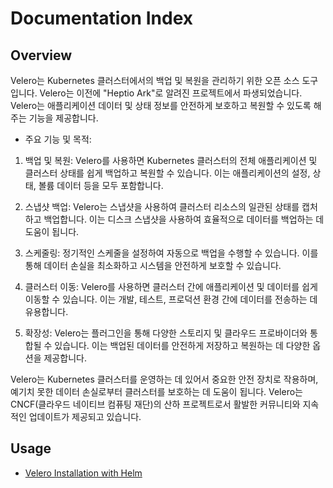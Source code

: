 # Documentation Index

## Overview

Velero는 Kubernetes 클러스터에서의 백업 및 복원을 관리하기 위한 오픈 소스 도구입니다. Velero는 이전에 "Heptio Ark"로 알려진 프로젝트에서 파생되었습니다. Velero는 애플리케이션 데이터 및 상태 정보를 안전하게 보호하고 복원할 수 있도록 해주는 기능을 제공합니다.

- 주요 기능 및 목적:

1. 백업 및 복원: Velero를 사용하면 Kubernetes 클러스터의 전체 애플리케이션 및 클러스터 상태를 쉽게 백업하고 복원할 수 있습니다. 이는 애플리케이션의 설정, 상태, 볼륨 데이터 등을 모두 포함합니다.

2. 스냅샷 백업: Velero는 스냅샷을 사용하여 클러스터 리소스의 일관된 상태를 캡처하고 백업합니다. 이는 디스크 스냅샷을 사용하여 효율적으로 데이터를 백업하는 데 도움이 됩니다.

3. 스케줄링: 정기적인 스케줄을 설정하여 자동으로 백업을 수행할 수 있습니다. 이를 통해 데이터 손실을 최소화하고 시스템을 안전하게 보호할 수 있습니다.

4. 클러스터 이동: Velero를 사용하면 클러스터 간에 애플리케이션 및 데이터를 쉽게 이동할 수 있습니다. 이는 개발, 테스트, 프로덕션 환경 간에 데이터를 전송하는 데 유용합니다.

5. 확장성: Velero는 플러그인을 통해 다양한 스토리지 및 클라우드 프로바이더와 통합될 수 있습니다. 이는 백업된 데이터를 안전하게 저장하고 복원하는 데 다양한 옵션을 제공합니다.

Velero는 Kubernetes 클러스터를 운영하는 데 있어서 중요한 안전 장치로 작용하며, 예기치 못한 데이터 손실로부터 클러스터를 보호하는 데 도움이 됩니다. Velero는 CNCF(클라우드 네이티브 컴퓨팅 재단)의 산하 프로젝트로서 활발한 커뮤니티와 지속적인 업데이트가 제공되고 있습니다.

## Usage
- [Velero Installation with Helm](./installation.md)